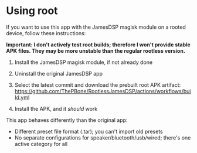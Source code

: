 # Using root

If you want to use this app with the JamesDSP magisk module on a rooted device, follow these instructions:

**Important: I don't actively test root builds; therefore I won't provide stable APK files. They may be more unstable than the regular rootless version.**

1. Install the JamesDSP magisk module, if not already done

2. Uninstall the original JamesDSP app

3. Select the latest commit and download the prebuilt root APK artifact: https://github.com/ThePBone/RootlessJamesDSP/actions/workflows/build.yml

4. Install the APK, and it _should_ work

   

This app behaves differently than the original app:

* Different preset file format (.tar); you can't import old presets
* No separate configurations for speaker/bluetooth/usb/wired; there's one active category for all
